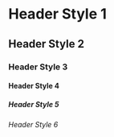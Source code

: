 # Header Style 1
## Header Style 2
### Header Style 3
#### Header Style 4
##### Header Style 5
###### Header Style 6
